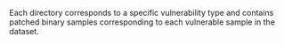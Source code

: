 Each directory corresponds to a specific vulnerability type and contains patched binary samples corresponding to each vulnerable sample in the dataset.
